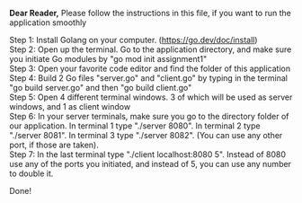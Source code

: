 <strong> Dear Reader,</strong> 
 Please follow the instructions in this file, if you want to run the application smoothly

 Step 1: Install Golang on your computer. (https://go.dev/doc/install)<br /> 
 Step 2: Open up the terminal. Go to the application directory, and make sure you initiate Go modules by "go mod init assignment1" <br /> 
 Step 3: Open your favorite code editor and find the folder of this application<br /> 
 Step 4: Build 2 Go files "server.go" and "client.go" by typing in the terminal "go build server.go" and then "go build client.go"<br /> 
 Step 5: Open 4 different terminal windows. 3 of which will be used as server windows, and 1 as client window  <br /> 
 Step 6: In your server terminals, make sure you go to the directory folder of our application. In terminal 1 type "./server 8080". In terminal 2 type "./server 8081". In terminal 3 type "./server 8082". (You can use any other port, if those are taken). <br /> 
 Step 7: In the last terminal type "./client localhost:8080 5". Instead of 8080 use any of the ports you initiated, and instead of 5, you can use any number to double it. <br /> 

Done!
